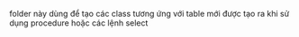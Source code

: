 folder này dùng để tạo các class tương ứng với table mới được tạo ra khi sử dụng procedure hoặc các lệnh select